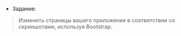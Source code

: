 - Задание:
> Изменить страницы вашего приложения в соответствии со скриншотами, используя Bootstrap.
